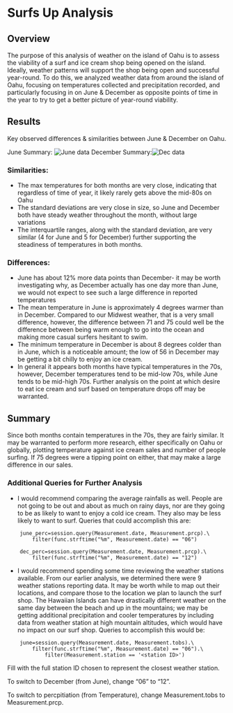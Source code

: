 # Surfs Up Analysis
## Overview
The purpose of this analysis of weather on the island of Oahu is to assess the viability of a surf and ice cream shop being opened on the island. Ideally, weather patterns will support the shop being open and successful year-round. To do this, we analyzed weather data from around the island of Oahu, focusing on temperatures collected and precipitation recorded, and particularly focusing in on June & December as opposite points of time in the year to try to get a better picture of year-round viability. 

## Results
Key observed differences & similarities between June & December on Oahu.

June Summary: ![June data](https://user-images.githubusercontent.com/85597801/131235013-baf4309b-01bc-4130-8675-8ab5ee981c7f.png)
December Summary:![Dec data](https://user-images.githubusercontent.com/85597801/131235015-f7ef4b6f-297d-43e3-9dcd-f77af0158df0.png)

### Similarities:
-	The max temperatures for both months are very close, indicating that regardless of time of year, it likely rarely gets above the mid-80s on Oahu
-	The standard deviations are very close in size, so June and December both have steady weather throughout the month, without large variations
-	The interquartile ranges, along with the standard deviation, are very similar (4 for June and 5 for December) further supporting the steadiness of temperatures in both months. 
### Differences:
-	June has about 12% more data points than December- it may be worth investigating why, as December actually has one day more than June, we would not expect to see such a large difference in reported temperatures
-	The mean temperature in June is approximately 4 degrees warmer than in December. Compared to our Midwest weather, that is a very small difference, however, the difference between 71 and 75 could well be the difference between being warm enough to go into the ocean and making more casual surfers hesitant to swim. 
-	The minimum temperature in December is about 8 degrees colder than in June, which is a noticeable amount; the low of 56 in December may be getting a bit chilly to enjoy an ice cream.
-	In general it appears both months have typical temperatures in the 70s, however, December temperatures tend to be mid-low 70s, while June tends to be mid-high 70s. Further analysis on the point at which desire to eat ice cream and surf based on temperature drops off may be warranted. 
## Summary
Since both months contain temperatures in the 70s, they are fairly similar. It may be warranted to perform more research, either specifically on Oahu or globally, plotting temperature against ice cream sales and number of people surfing. If 75 degrees were a tipping point on either, that may make a large difference in our sales. 
### Additional Queries for Further Analysis
-	I would recommend comparing the average rainfalls as well. People are not going to be out and about as much on rainy days, nor are they going to be as likely to want to enjoy a cold ice cream. They also may be less likely to want to surf. Queries that could accomplish this are:
```
    june_perc=session.query(Measurement.date, Measurement.prcp).\
        filter(func.strftime("%m", Measurement.date) == "06")

    dec_perc=session.query(Measurement.date, Measurement.prcp).\
        filter(func.strftime("%m", Measurement.date) == "12")
```

-	I would recommend spending some time reviewing the weather stations available. From our earlier analysis, we determined there were 9 weather stations reporting data. It may be worth while to map out their locations, and compare those to the location we plan to launch the surf shop. The Hawaiian Islands can have drastically different weather on the same day between the beach and up in the mountains; we may be getting additional precipitation and cooler temperatures by including data from weather station at high mountain altitudes, which would have no impact on our surf shop. Queries to accomplish this would be:
```
    june=session.query(Measurement.date, Measurement.tobs).\
        filter(func.strftime("%m", Measurement.date) == "06").\
		    filter(Measurement.station == '<station ID>')
```    
Fill <station ID> with the full station ID chosen to represent the closest weather station.

To switch to December (from June), change “06” to “12”.

To switch to percpitiation (from Temperature), change Measurement.tobs to Measurement.prcp.
